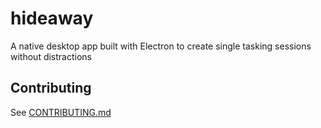 # hideaway

A native desktop app built with Electron to create single tasking sessions without distractions

## Contributing

See [CONTRIBUTING.md](CONTRIBUTING.md)

